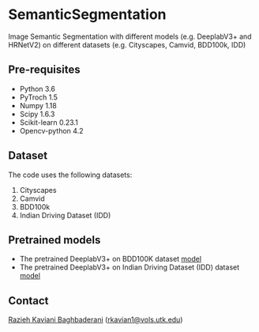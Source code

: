 # SemanticSegmentation
Image Semantic Segmentation with different models (e.g. DeeplabV3+ and HRNetV2) on different datasets (e.g. Cityscapes, Camvid, BDD100k, IDD)

## Pre-requisites
* Python 3.6
* PyTroch 1.5
* Numpy 1.18
* Scipy 1.6.3
* Scikit-learn 0.23.1
* Opencv-python 4.2

## Dataset
The code uses the following datasets:
1. Cityscapes
2. Camvid
3. BDD100k
4. Indian Driving Dataset (IDD)

## Pretrained models
* The pretrained DeeplabV3+ on BDD100K dataset [model](https://drive.google.com/file/d/1iMIqeu12jcT2CxBZjplKxXt843_seE3x/view?usp=sharing)
* The pretrained DeeplabV3+ on Indian Driving Dataset (IDD) dataset [model](https://drive.google.com/file/d/1edOzG9ikUButlE4B3au6T5munWbH9xnT/view?usp=sharing)

## Contact
[Razieh Kaviani Baghbaderani](http://web.eecs.utk.edu/~rkavian1/) (rkavian1@vols.utk.edu)
